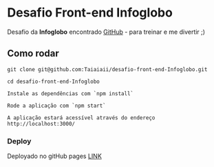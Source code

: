 # Desafio Front-end Infoglobo

Desafio  da __Infoglobo__ encontrado  [GitHub](https://github.com/Infoglobo/desafio-front-end) - para treinar e me divertir ;)
## Como rodar


```
git clone git@github.com:Taiaiaii/desafio-front-end-Infoglobo.git
```
```
cd desafio-front-end-Infoglobo
```
```
Instale as dependências com `npm install`
```
```
Rode a aplicação com `npm start`
```
```
A aplicação estará acessível através do endereço http://localhost:3000/
```

### Deploy

Deployado no gitHub pages [LINK](https://taiaiaii.github.io/desafio-front-end-Infoglobo/)
